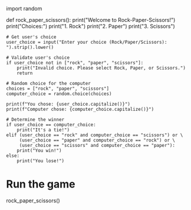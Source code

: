 import random

def rock_paper_scissors():
    print("Welcome to Rock-Paper-Scissors!")
    print("Choices:")
    print("1. Rock")
    print("2. Paper")
    print("3. Scissors")

    # Get user's choice
    user_choice = input("Enter your choice (Rock/Paper/Scissors): ").strip().lower()

    # Validate user's choice
    if user_choice not in ["rock", "paper", "scissors"]:
        print("Invalid choice. Please select Rock, Paper, or Scissors.")
        return

    # Random choice for the computer
    choices = ["rock", "paper", "scissors"]
    computer_choice = random.choice(choices)

    print(f"You chose: {user_choice.capitalize()}")
    print(f"Computer chose: {computer_choice.capitalize()}")

    # Determine the winner
    if user_choice == computer_choice:
        print("It's a tie!")
    elif (user_choice == "rock" and computer_choice == "scissors") or \
         (user_choice == "paper" and computer_choice == "rock") or \
         (user_choice == "scissors" and computer_choice == "paper"):
        print("You win!")
    else:
        print("You lose!")

# Run the game
rock_paper_scissors()

